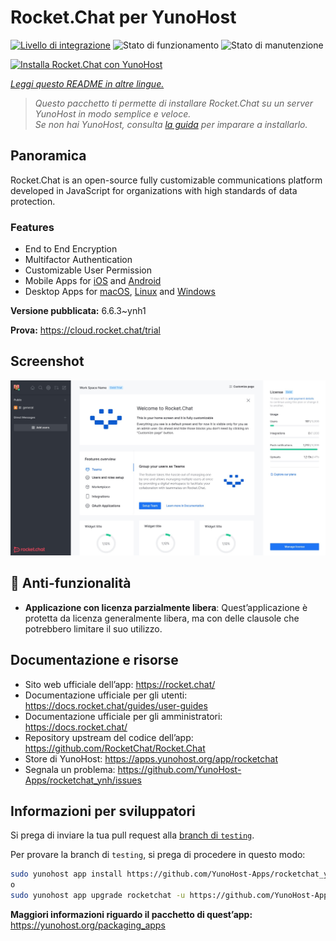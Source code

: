 <!--
N.B.: Questo README è stato automaticamente generato da <https://github.com/YunoHost/apps/tree/master/tools/readme_generator>
NON DEVE essere modificato manualmente.
-->

# Rocket.Chat per YunoHost

[![Livello di integrazione](https://dash.yunohost.org/integration/rocketchat.svg)](https://dash.yunohost.org/appci/app/rocketchat) ![Stato di funzionamento](https://ci-apps.yunohost.org/ci/badges/rocketchat.status.svg) ![Stato di manutenzione](https://ci-apps.yunohost.org/ci/badges/rocketchat.maintain.svg)

[![Installa Rocket.Chat con YunoHost](https://install-app.yunohost.org/install-with-yunohost.svg)](https://install-app.yunohost.org/?app=rocketchat)

*[Leggi questo README in altre lingue.](./ALL_README.md)*

> *Questo pacchetto ti permette di installare Rocket.Chat su un server YunoHost in modo semplice e veloce.*  
> *Se non hai YunoHost, consulta [la guida](https://yunohost.org/install) per imparare a installarlo.*

## Panoramica

Rocket.Chat is an open-source fully customizable communications platform developed in JavaScript for organizations with high standards of data protection.

### Features

- End to End Encryption
- Multifactor Authentication
- Customizable User Permission
- Mobile Apps for [iOS](https://apps.apple.com/app/rocket-chat/id1148741252) and [Android](https://play.google.com/store/apps/details?id=chat.rocket.android)
- Desktop Apps for [macOS](https://apps.apple.com/br/app/rocket-chat/id1086818840), [Linux](https://snapcraft.io/rocketchat-desktop) and [Windows](https://releases.rocket.chat/desktop/latest/download)

**Versione pubblicata:** 6.6.3~ynh1

**Prova:** <https://cloud.rocket.chat/trial>

## Screenshot

![Screenshot di Rocket.Chat](./doc/screenshots/screenshot.jpg)

## :red_circle: Anti-funzionalità

- **Applicazione con licenza parzialmente libera**: Quest’applicazione è protetta da licenza generalmente libera, ma con delle clausole che potrebbero limitare il suo utilizzo.

## Documentazione e risorse

- Sito web ufficiale dell’app: <https://rocket.chat/>
- Documentazione ufficiale per gli utenti: <https://docs.rocket.chat/guides/user-guides>
- Documentazione ufficiale per gli amministratori: <https://docs.rocket.chat/>
- Repository upstream del codice dell’app: <https://github.com/RocketChat/Rocket.Chat>
- Store di YunoHost: <https://apps.yunohost.org/app/rocketchat>
- Segnala un problema: <https://github.com/YunoHost-Apps/rocketchat_ynh/issues>

## Informazioni per sviluppatori

Si prega di inviare la tua pull request alla [branch di `testing`](https://github.com/YunoHost-Apps/rocketchat_ynh/tree/testing).

Per provare la branch di `testing`, si prega di procedere in questo modo:

```bash
sudo yunohost app install https://github.com/YunoHost-Apps/rocketchat_ynh/tree/testing --debug
o
sudo yunohost app upgrade rocketchat -u https://github.com/YunoHost-Apps/rocketchat_ynh/tree/testing --debug
```

**Maggiori informazioni riguardo il pacchetto di quest’app:** <https://yunohost.org/packaging_apps>
